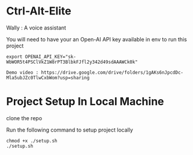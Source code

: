 # Ctrl-Alt-Elite

Wally : A voice assistant

You will need to have your an Open-AI API key available in env to run this project

```
export OPENAI_API_KEY="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"
```

```
Demo video : https://drive.google.com/drive/folders/1gAKs6nJpcdDc-Mla5ubJZc0TlwCxbWom?usp=sharing
```



# Project Setup In Local Machine

clone the repo

Run the following command to setup project locally<br>
```
chmod +x ./setup.sh
./setup.sh
```
